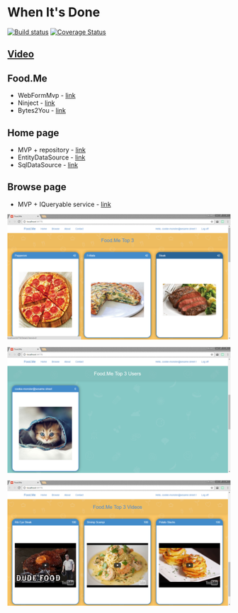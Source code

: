# When It's Done
[![Build status](https://ci.appveyor.com/api/projects/status/nb17l5bd48fp1h67?svg=true)](https://ci.appveyor.com/project/shakuu/when-its-done)
[![Coverage Status](https://coveralls.io/repos/github/army-of-two/when-its-done/badge.svg?branch=master)](https://coveralls.io/github/army-of-two/when-its-done?branch=master)

## [Video](https://www.youtube.com/watch?v=Paj13NTirw8)

## Food.Me

  - WebFormMvp - [link](https://github.com/webformsmvp/webformsmvp)
  - Ninject - [link](https://github.com/ninject)
  - Bytes2You - [link](https://github.com/veskokolev/Bytes2you.Validation)

## Home page
  - MVP + repository - [link](https://github.com/army-of-two/when-its-done/blob/master/WhenItsDone/Clients/WhenItsDone.WebFormsClient/ViewControls/ContentContainers/TopDishesUserControl.ascx.cs)
  - EntityDataSource - [link](https://github.com/army-of-two/when-its-done/blob/master/WhenItsDone/Clients/WhenItsDone.WebFormsClient/ViewControls/ContentContainers/TopUsersUserControl.ascx) 
  - SqlDataSource - [link](https://github.com/army-of-two/when-its-done/blob/master/WhenItsDone/Clients/WhenItsDone.WebFormsClient/ViewControls/ContentContainers/TopVideoItemsUserControl.ascx)

## Browse page
  - MVP + IQueryable service - [link](https://github.com/army-of-two/when-its-done/blob/master/WhenItsDone/Clients/WhenItsDone.WebFormsClient/Browse.aspx.cs)


![Home page](./Screenshots/FoodMe.Init.DB.png)

![Home page](./Screenshots/FoodMe.TopUsers.png)

![Home page](./Screenshots/FoodMe.TopVideos.png)
